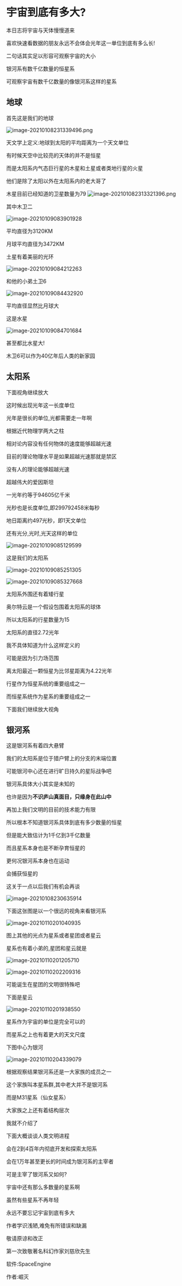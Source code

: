 # 宇宙到底有多大?

本日志将宇宙与天体慢慢道来

喜欢快速看数据的朋友永远不会体会光年这一单位到底有多么长!

二句话其实足以形容可观察宇宙的大小

银河系有数千亿数量的恒星系

可观察宇宙有数千亿数量的像银河系这样的星系

## 地球

首先这是我们的地球

![image-20210108231339496.png](https://i.loli.net/2021/01/10/D6weJCZGsf4y8rz.png)

天文学上定义:地球到太阳的平均距离为一个天文单位

有时候天空中比较亮的天体的并不是恒星

而是太阳系内气态巨行星的木星和土星或者类地行星的火星

他们是除了太阳以外在太阳系内的老大哥了

木星目前已经知道的卫星数量为79
![image-202101082313321396.png](https://i.loli.net/2021/01/10/2mjCKLcPySvd8Z5.png)


其中木卫二

![image-20210109083901928](C:\Users\juemie\Desktop\宇宙到底有多大.assets\image-20210109083901928.png)

平均直径为3120KM

月球平均直径为3472KM

土星有着美丽的光环

![image-20210109084212263](C:\Users\juemie\Desktop\宇宙到底有多大.assets\image-20210109084212263.png)

和他的小弟土卫6

![image-20210109084432920](C:\Users\juemie\Desktop\宇宙到底有多大.assets\image-20210109084432920.png)

平均直径显然比月球大

这是水星

![image-20210109084701684](C:\Users\juemie\Desktop\宇宙到底有多大.assets\image-20210109084701684.png)

甚至都比水星大!

木卫6可以作为40亿年后人类的新家园

## 太阳系

下面视角继续放大

这时候出现光年这一长度单位

光年是很长的单位,光都需要走一年啊

根据近代物理学两大之柱

相对论内容没有任何物体的速度能够超越光速

目前的理论物理水平是如果超越光速那就是禁区

没有人的理论能够超越光速

超越伟大的爱因斯坦

一光年约等于94605亿千米

光秒也是长度单位,即299792458米每秒

地日距离约497光秒，即1天文单位

还有光分,光时,光天这样的单位

![image-20210109085129599](C:\Users\juemie\Desktop\宇宙到底有多大.assets\image-20210109085129599.png)

这是我们的太阳系

![image-20210109085251305](C:\Users\juemie\Desktop\宇宙到底有多大.assets\image-20210109085251305.png)

![image-20210109085327668](C:\Users\juemie\Desktop\宇宙到底有多大.assets\image-20210109085327668.png)

太阳系外围还有着矮行星

奥尔特云是一个假设包围着太阳系的球体

所以太阳系的行星数量为15

太阳系的直径2.72光年

我不具体知道为什么这样定义的

可能是因为引力场范围

离太阳最近一颗恒星为比邻星距离为4.22光年

行星作为恒星系统的重要组成之一

而恒星系统作为星系的重要组成之一

下面我们继续放大视角

## 银河系

这是银河系有着四大悬臂

我们的太阳系是位于猎户臂上的分支的末端位置

可能银河中心还在进行旷日持久的星际战争吧

银河系具体大小其实是未知的

也许是因为**不识庐山真面目，只缘身在此山中**

再加上我们文明的目前的技术能力有限

所以根本不知道银河系具体到底有多少数量的恒星

但是能大致估计为1千亿到3千亿数量

而且星系本身也是不断孕育恒星的

更何况银河系本身也在运动

会捕获恒星的

这关于一点以后我们有机会再谈

![image-20210108230635914](C:\Users\juemie\Desktop\宇宙到底有多大.assets\image-20210108230635914.png)

下面这张图是以一个很远的视角来看银河系

![image-20210110201040935](C:\Users\juemie\Desktop\宇宙到底有多大.assets\image-20210110201040935.png)

图上其他的光点为星系或者星团或者星云

星系也有着小弟的,星团和星云就是

![image-20210110201205710](C:\Users\juemie\Desktop\宇宙到底有多大.assets\image-20210110201205710.png)

![image-20210110202209316](C:\Users\juemie\Desktop\宇宙到底有多大.assets\image-20210110202209316.png)

可能诞生在星团的文明很特殊吧

下面是星云

![image-20210110201938550](C:\Users\juemie\Desktop\宇宙到底有多大.assets\image-20210110201938550.png)

星系作为宇宙的单位是完全可以的

而星系之上也有着更大的天文尺度

下图中心为银河

![image-20210110204339079](C:\Users\juemie\Desktop\宇宙到底有多大.assets\image-20210110204339079.png)

根据观察结果银河系还是一大家族的成员之一

这个家族叫本星系群,其中老大并不是银河系

而是M31星系（仙女星系）

大家族之上还有着结构层次

我就不介绍了

下面大概谈谈人类文明进程

会在2到4百年内彻底开发和探索太阳系

会在1万年甚至更长的时间成为银河系的主宰者

可是主宰了银河系又如何?

宇宙中还有那么多数量的星系啊

虽然有些星系不再年轻

永远不要忘记宇宙到底有多大

作者学识浅陋,难免有所错误和缺漏

敬请原谅和改正

第一次致敬著名科幻作家刘慈欣先生

软件:SpaceEngine

作者:崛灭
